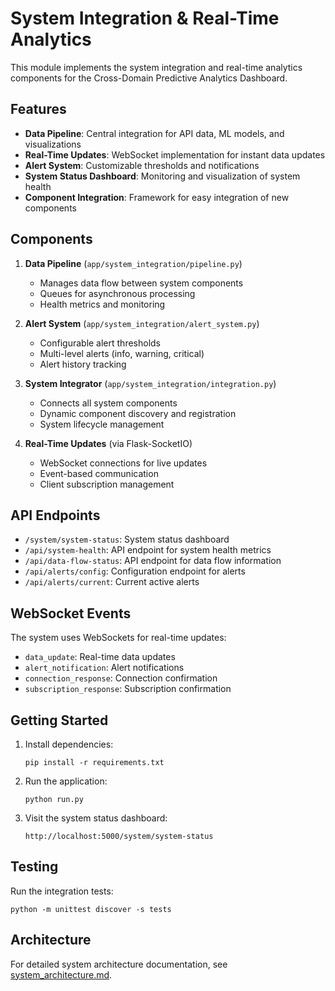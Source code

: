 # System Integration & Real-Time Analytics

This module implements the system integration and real-time analytics components for the Cross-Domain Predictive Analytics Dashboard.

## Features

- **Data Pipeline**: Central integration for API data, ML models, and visualizations
- **Real-Time Updates**: WebSocket implementation for instant data updates
- **Alert System**: Customizable thresholds and notifications
- **System Status Dashboard**: Monitoring and visualization of system health
- **Component Integration**: Framework for easy integration of new components

## Components

1. **Data Pipeline** (`app/system_integration/pipeline.py`)
   - Manages data flow between system components
   - Queues for asynchronous processing
   - Health metrics and monitoring
   
2. **Alert System** (`app/system_integration/alert_system.py`)
   - Configurable alert thresholds
   - Multi-level alerts (info, warning, critical)
   - Alert history tracking
   
3. **System Integrator** (`app/system_integration/integration.py`)
   - Connects all system components
   - Dynamic component discovery and registration
   - System lifecycle management
   
4. **Real-Time Updates** (via Flask-SocketIO)
   - WebSocket connections for live updates
   - Event-based communication
   - Client subscription management

## API Endpoints

- `/system/system-status`: System status dashboard
- `/api/system-health`: API endpoint for system health metrics
- `/api/data-flow-status`: API endpoint for data flow information
- `/api/alerts/config`: Configuration endpoint for alerts
- `/api/alerts/current`: Current active alerts

## WebSocket Events

The system uses WebSockets for real-time updates:

- `data_update`: Real-time data updates
- `alert_notification`: Alert notifications
- `connection_response`: Connection confirmation
- `subscription_response`: Subscription confirmation

## Getting Started

1. Install dependencies:
   ```
   pip install -r requirements.txt
   ```

2. Run the application:
   ```
   python run.py
   ```

3. Visit the system status dashboard:
   ```
   http://localhost:5000/system/system-status
   ```

## Testing

Run the integration tests:
```
python -m unittest discover -s tests
```

## Architecture

For detailed system architecture documentation, see [system_architecture.md](system_architecture.md).